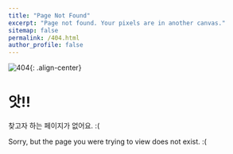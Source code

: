 ```yaml
---
title: "Page Not Found"
excerpt: "Page not found. Your pixels are in another canvas."
sitemap: false
permalink: /404.html
author_profile: false
---
```


![404]({{site.url}}/assets/images/404.png){: .align-center}
# 앗!!
찾고자 하는 페이지가 없어요. :(

Sorry, but the page you were trying to view does not exist. :(
